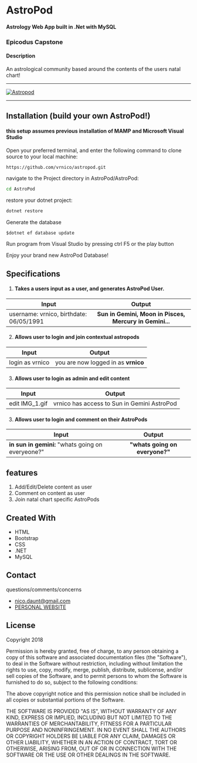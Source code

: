 AstroPod
==========
#### Astrology Web App built in .Net with MySQL

### Epicodus Capstone

#### Description
An astrological community based around the contents of the users natal chart!
***
[![Astropod](https://i.imgur.com/ALFWAaP.gif "Astropod")](https://i.imgur.com/ALFWAaP.gif "Astropod")
***

## Installation (build your own AstroPod!)

#### this setup assumes previous installation of MAMP and Microsoft Visual Studio



Open your preferred terminal, and enter the following command to clone source to your local machine:
```sh
https://github.com/vrnico/astropod.git
```

navigate to the Project directory in AstroPod/AstroPod:
```sh
cd AstroPod
```

restore your dotnet project:
```sh
dotnet restore
```

Generate the database
```
$dotnet ef database update
```
Run program from Visual Studio by pressing ctrl F5 or the play button


Enjoy your brand new AstroPod Database!



## Specifications

1. #### Takes a users input as a user, and generates AstroPod User.

| Input      | Output           |
| ------------- |:-------------:|
| username: vrnico, birthdate: 06/05/1991    | **Sun in Gemini, Moon in Pisces, Mercury in Gemini...** |


2. #### Allows user to login and join contextual astropods

| Input      | Output           |
| ------------- |:-------------:|
| login as vrnico    |you are now logged in as **vrnico**|

3. #### Allows user to login as admin and edit content

| Input      | Output           |
| ------------- |:-------------:|
| edit IMG_1.gif    | vrnico has access to Sun in Gemini AstroPod |

3. #### Allows user to login and comment on their AstroPods

| Input      | Output           |
| ------------- |:-------------:|
| **in sun in gemini:** "whats going on everyeone?"     |**"whats going on everyone?"**|





## features
1. Add/Edit/Delete content as user
2. Comment on content as user
3. Join natal chart specific AstroPods








## Created With
* HTML
* Bootstrap
* CSS
* .NET
* MySQL




## Contact
questions/comments/concerns
* [nico.daunt@gmail.com](mailto:nico.daunt@gmail.com)
* [PERSONAL WEBSITE](http://www.nicodaunt.com)





## License
Copyright 2018


Permission is hereby granted, free of charge, to any person obtaining a copy of this software and associated documentation files (the "Software"), to deal in the Software without restriction, including without limitation the rights to use, copy, modify, merge, publish, distribute, sublicense, and/or sell copies of the Software, and to permit persons to whom the Software is furnished to do so, subject to the following conditions:

The above copyright notice and this permission notice shall be included in all copies or substantial portions of the Software.

THE SOFTWARE IS PROVIDED "AS IS", WITHOUT WARRANTY OF ANY KIND, EXPRESS OR IMPLIED, INCLUDING BUT NOT LIMITED TO THE WARRANTIES OF MERCHANTABILITY, FITNESS FOR A PARTICULAR PURPOSE AND NONINFRINGEMENT. IN NO EVENT SHALL THE AUTHORS OR COPYRIGHT HOLDERS BE LIABLE FOR ANY CLAIM, DAMAGES OR OTHER LIABILITY, WHETHER IN AN ACTION OF CONTRACT, TORT OR OTHERWISE, ARISING FROM, OUT OF OR IN CONNECTION WITH THE SOFTWARE OR THE USE OR OTHER DEALINGS IN THE SOFTWARE.
